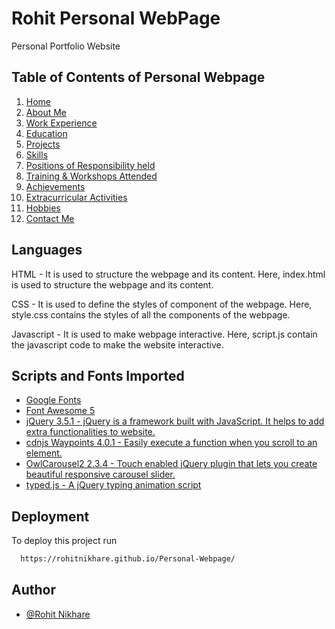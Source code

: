 
# Rohit Personal WebPage

Personal Portfolio Website


## Table of Contents of Personal Webpage

1. [ Home ](https://rohitnikhare.github.io/Personal-Webpage/#home)
2. [ About Me ](https://rohitnikhare.github.io/Personal-Webpage/#about)
3. [ Work Experience](https://rohitnikhare.github.io/Personal-Webpage/#experience)
4. [ Education ](https://rohitnikhare.github.io/Personal-Webpage/#education)
5. [ Projects ](https://rohitnikhare.github.io/Personal-Webpage/#project)
6. [ Skills ](https://rohitnikhare.github.io/Personal-Webpage/#skills)
7. [ Positions of Responsibility held ](https://rohitnikhare.github.io/Personal-Webpage/#position)
8. [ Training & Workshops Attended ](https://rohitnikhare.github.io/Personal-Webpage/#workshop)
9. [ Achievements ](https://rohitnikhare.github.io/Personal-Webpage/#achievements)
10. [ Extracurricular Activities ](https://rohitnikhare.github.io/Personal-Webpage/#extra)
11. [ Hobbies ](https://rohitnikhare.github.io/Personal-Webpage/#hobbies)
12. [ Contact Me ](https://rohitnikhare.github.io/Personal-Webpage/#contact)
## Languages 
HTML - It is used to structure the webpage and its content. Here, index.html is used to structure the webpage and its content.

CSS - It is used to define the styles of component of the webpage. Here, style.css contains the styles of all the components of the webpage.

Javascript - It is used to make webpage interactive. Here, script.js contain the javascript code to make the website interactive.
## Scripts and Fonts Imported

 - [Google Fonts](https://fonts.googleapis.com/css2?family=Poppins:wght@400;500;600;700&family=Ubuntu:wght@400;500;700&display=swap)
 - [Font Awesome 5](https://www.w3schools.com/icons/fontawesome5_intro.asp)
 - [jQuery 3.5.1 - jQuery is a framework built with JavaScript. It helps to add extra functionalities to website.](http://code.jquery.com/)
 - [cdnjs Waypoints 4.0.1 - Easily execute a function when you scroll to an element.](https://cdnjs.com/libraries/waypoints)
 - [OwlCarousel2 2.3.4 - Touch enabled jQuery plugin that lets you create beautiful responsive carousel slider.](https://cdnjs.com/libraries/OwlCarousel2)
 - [typed.js - A jQuery typing animation script](https://cdnjs.com/libraries/typed.js)
## Deployment

To deploy this project run

```bash
  https://rohitnikhare.github.io/Personal-Webpage/
```


## Author

- [@Rohit Nikhare](https://github.com/rohitnikhare)

